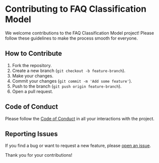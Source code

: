 # Contributing to FAQ Classification Model

We welcome contributions to the FAQ Classification Model project! Please follow these guidelines to make the process smooth for everyone.

## How to Contribute

1. Fork the repository.
2. Create a new branch (`git checkout -b feature-branch`).
3. Make your changes.
4. Commit your changes (`git commit -m 'Add some feature'`).
5. Push to the branch (`git push origin feature-branch`).
6. Open a pull request.

## Code of Conduct

Please follow the [Code of Conduct](CODE_OF_CONDUCT.md) in all your interactions with the project.

## Reporting Issues

If you find a bug or want to request a new feature, please [open an issue](https://github.com/iamrealvinnu/FAQ-Classification-Model/issues).

Thank you for your contributions!
